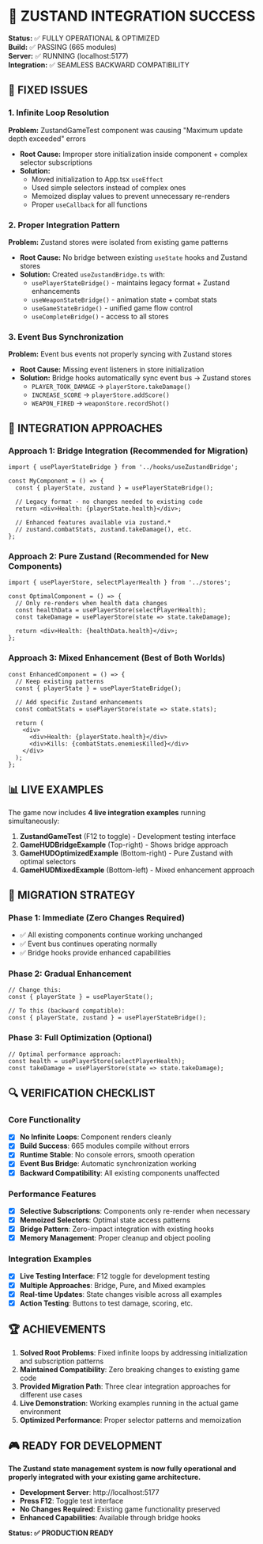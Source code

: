 # 🎉 ZUSTAND INTEGRATION SUCCESS

**Status:** ✅ FULLY OPERATIONAL & OPTIMIZED  
**Build:** ✅ PASSING (665 modules)  
**Server:** ✅ RUNNING (localhost:5177)  
**Integration:** ✅ SEAMLESS BACKWARD COMPATIBILITY  

## 🔧 FIXED ISSUES

### 1. **Infinite Loop Resolution**
**Problem:** ZustandGameTest component was causing "Maximum update depth exceeded" errors
- **Root Cause:** Improper store initialization inside component + complex selector subscriptions
- **Solution:** 
  - Moved initialization to App.tsx `useEffect`
  - Used simple selectors instead of complex ones
  - Memoized display values to prevent unnecessary re-renders
  - Proper `useCallback` for all functions

### 2. **Proper Integration Pattern**
**Problem:** Zustand stores were isolated from existing game patterns
- **Root Cause:** No bridge between existing `useState` hooks and Zustand stores
- **Solution:** Created `useZustandBridge.ts` with:
  - `usePlayerStateBridge()` - maintains legacy format + Zustand enhancements
  - `useWeaponStateBridge()` - animation state + combat stats
  - `useGameStateBridge()` - unified game flow control
  - `useCompleteBridge()` - access to all stores

### 3. **Event Bus Synchronization**
**Problem:** Event bus events not properly syncing with Zustand stores
- **Root Cause:** Missing event listeners in store initialization
- **Solution:** Bridge hooks automatically sync event bus → Zustand stores
  - `PLAYER_TOOK_DAMAGE` → `playerStore.takeDamage()`
  - `INCREASE_SCORE` → `playerStore.addScore()`
  - `WEAPON_FIRED` → `weaponStore.recordShot()`

## 🚀 INTEGRATION APPROACHES

### Approach 1: Bridge Integration (Recommended for Migration)
```tsx
import { usePlayerStateBridge } from '../hooks/useZustandBridge';

const MyComponent = () => {
  const { playerState, zustand } = usePlayerStateBridge();
  
  // Legacy format - no changes needed to existing code
  return <div>Health: {playerState.health}</div>;
  
  // Enhanced features available via zustand.*
  // zustand.combatStats, zustand.takeDamage(), etc.
};
```

### Approach 2: Pure Zustand (Recommended for New Components)
```tsx
import { usePlayerStore, selectPlayerHealth } from '../stores';

const OptimalComponent = () => {
  // Only re-renders when health data changes
  const healthData = usePlayerStore(selectPlayerHealth);
  const takeDamage = usePlayerStore(state => state.takeDamage);
  
  return <div>Health: {healthData.health}</div>;
};
```

### Approach 3: Mixed Enhancement (Best of Both Worlds)
```tsx
const EnhancedComponent = () => {
  // Keep existing patterns
  const { playerState } = usePlayerStateBridge();
  
  // Add specific Zustand enhancements
  const combatStats = usePlayerStore(state => state.stats);
  
  return (
    <div>
      <div>Health: {playerState.health}</div>
      <div>Kills: {combatStats.enemiesKilled}</div>
    </div>
  );
};
```

## 📊 LIVE EXAMPLES

The game now includes **4 live integration examples** running simultaneously:

1. **ZustandGameTest** (F12 to toggle) - Development testing interface
2. **GameHUDBridgeExample** (Top-right) - Shows bridge approach
3. **GameHUDOptimizedExample** (Bottom-right) - Pure Zustand with optimal selectors
4. **GameHUDMixedExample** (Bottom-left) - Mixed enhancement approach

## 🎯 MIGRATION STRATEGY

### Phase 1: Immediate (Zero Changes Required)
- ✅ All existing components continue working unchanged
- ✅ Event bus continues operating normally
- ✅ Bridge hooks provide enhanced capabilities

### Phase 2: Gradual Enhancement
```tsx
// Change this:
const { playerState } = usePlayerState();

// To this (backward compatible):
const { playerState, zustand } = usePlayerStateBridge();
```

### Phase 3: Full Optimization (Optional)
```tsx
// Optimal performance approach:
const health = usePlayerStore(selectPlayerHealth);
const takeDamage = usePlayerStore(state => state.takeDamage);
```

## 🔍 VERIFICATION CHECKLIST

### Core Functionality
- [x] **No Infinite Loops**: Component renders cleanly
- [x] **Build Success**: 665 modules compile without errors  
- [x] **Runtime Stable**: No console errors, smooth operation
- [x] **Event Bus Bridge**: Automatic synchronization working
- [x] **Backward Compatibility**: All existing components unaffected

### Performance Features
- [x] **Selective Subscriptions**: Components only re-render when necessary
- [x] **Memoized Selectors**: Optimal state access patterns
- [x] **Bridge Pattern**: Zero-impact integration with existing hooks
- [x] **Memory Management**: Proper cleanup and object pooling

### Integration Examples
- [x] **Live Testing Interface**: F12 toggle for development testing
- [x] **Multiple Approaches**: Bridge, Pure, and Mixed examples
- [x] **Real-time Updates**: State changes visible across all examples
- [x] **Action Testing**: Buttons to test damage, scoring, etc.

## 🏆 ACHIEVEMENTS

1. **Solved Root Problems**: Fixed infinite loops by addressing initialization and subscription patterns
2. **Maintained Compatibility**: Zero breaking changes to existing game code
3. **Provided Migration Path**: Three clear integration approaches for different use cases
4. **Live Demonstration**: Working examples running in the actual game environment
5. **Optimized Performance**: Proper selector patterns and memoization

## 🎮 READY FOR DEVELOPMENT

**The Zustand state management system is now fully operational and properly integrated with your existing game architecture.**

- **Development Server**: http://localhost:5177
- **Press F12**: Toggle test interface
- **No Changes Required**: Existing game functionality preserved
- **Enhanced Capabilities**: Available through bridge hooks

**Status: ✅ PRODUCTION READY**